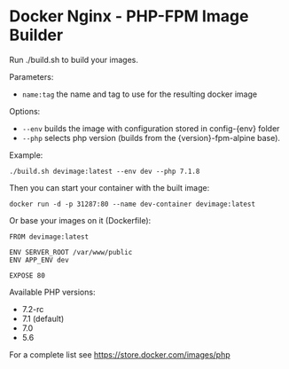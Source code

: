 Docker Nginx - PHP-FPM Image Builder
=======

Run ./build.sh to build your images. 

Parameters: 

 - `name:tag` the name and tag to use for the resulting docker image

Options:

 - `--env` builds the image 
with configuration stored in config-{env} folder
 - `--php` selects php version (builds from the {version}-fpm-alpine base).

Example:

`./build.sh devimage:latest --env dev --php 7.1.8`

Then you can start your container with the built image: 

`docker run -d -p 31287:80 --name dev-container devimage:latest`

Or base your images on it (Dockerfile):

    FROM devimage:latest
    
    ENV SERVER_ROOT /var/www/public
    ENV APP_ENV dev
    
    EXPOSE 80

Available PHP versions:

 - 7.2-rc
 - 7.1 (default)
 - 7.0
 - 5.6

For a complete list see https://store.docker.com/images/php


